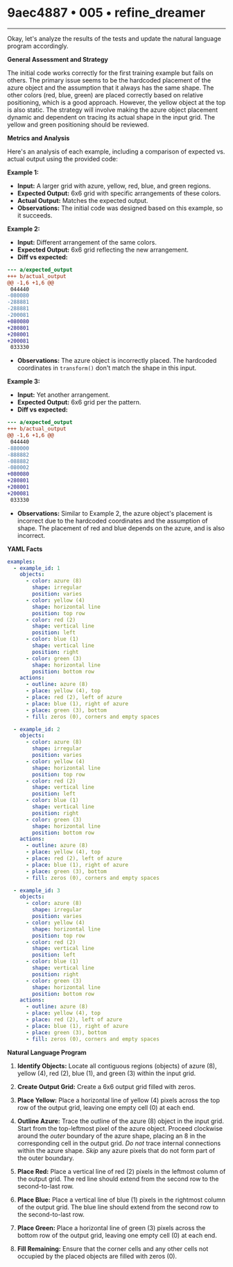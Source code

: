 # 9aec4887 • 005 • refine_dreamer

---
Okay, let's analyze the results of the tests and update the natural language program accordingly.

**General Assessment and Strategy**

The initial code works correctly for the first training example but fails on others. The primary issue seems to be the hardcoded placement of the azure object and the assumption that it always has the same shape. The other colors (red, blue, green) are placed correctly based on relative positioning, which is a good approach. However, the yellow object at the top is also static. The strategy will involve making the azure object placement dynamic and dependent on tracing its actual shape in the input grid. The yellow and green positioning should be reviewed.

**Metrics and Analysis**

Here's an analysis of each example, including a comparison of expected vs. actual output using the provided code:

**Example 1:**

*   **Input:** A larger grid with azure, yellow, red, blue, and green regions.
*   **Expected Output:** 6x6 grid with specific arrangements of these colors.
*   **Actual Output:** Matches the expected output.
*   **Observations:** The initial code was designed based on this example, so it succeeds.

**Example 2:**

*   **Input:** Different arrangement of the same colors.
*   **Expected Output:** 6x6 grid reflecting the new arrangement.
*    **Diff vs expected:**
```diff
--- a/expected_output
+++ b/actual_output
@@ -1,6 +1,6 @@
 044440
-080080
-288881
-288881
-200081
+080080
+280801
+208001
+200081
 033330
```
*   **Observations:** The azure object is incorrectly placed. The hardcoded coordinates in `transform()` don't match the shape in this input.

**Example 3:**

*   **Input:** Yet another arrangement.
*    **Expected Output:** 6x6 grid per the pattern.
*   **Diff vs expected:**
```diff
--- a/expected_output
+++ b/actual_output
@@ -1,6 +1,6 @@
 044440
-880000
-888882
-088882
-080002
+080080
+280801
+208001
+200081
 033330
```
*   **Observations:** Similar to Example 2, the azure object's placement is incorrect due to the hardcoded coordinates and the assumption of shape. The placement of red and blue depends on the azure, and is also incorrect.

**YAML Facts**

```yaml
examples:
  - example_id: 1
    objects:
      - color: azure (8)
        shape: irregular
        position: varies
      - color: yellow (4)
        shape: horizontal line
        position: top row
      - color: red (2)
        shape: vertical line
        position: left
      - color: blue (1)
        shape: vertical line
        position: right
      - color: green (3)
        shape: horizontal line
        position: bottom row
    actions:
      - outline: azure (8)
      - place: yellow (4), top
      - place: red (2), left of azure
      - place: blue (1), right of azure
      - place: green (3), bottom
      - fill: zeros (0), corners and empty spaces

  - example_id: 2
    objects:
      - color: azure (8)
        shape: irregular
        position: varies
      - color: yellow (4)
        shape: horizontal line
        position: top row
      - color: red (2)
        shape: vertical line
        position: left
      - color: blue (1)
        shape: vertical line
        position: right
      - color: green (3)
        shape: horizontal line
        position: bottom row
    actions:
      - outline: azure (8)
      - place: yellow (4), top
      - place: red (2), left of azure
      - place: blue (1), right of azure
      - place: green (3), bottom
      - fill: zeros (0), corners and empty spaces

  - example_id: 3
    objects:
      - color: azure (8)
        shape: irregular
        position: varies
      - color: yellow (4)
        shape: horizontal line
        position: top row
      - color: red (2)
        shape: vertical line
        position: left
      - color: blue (1)
        shape: vertical line
        position: right
      - color: green (3)
        shape: horizontal line
        position: bottom row
    actions:
      - outline: azure (8)
      - place: yellow (4), top
      - place: red (2), left of azure
      - place: blue (1), right of azure
      - place: green (3), bottom
      - fill: zeros (0), corners and empty spaces
```

**Natural Language Program**

1.  **Identify Objects:** Locate all contiguous regions (objects) of azure (8), yellow (4), red (2), blue (1), and green (3) within the input grid.

2.  **Create Output Grid:** Create a 6x6 output grid filled with zeros.

3.  **Place Yellow:** Place a horizontal line of yellow (4) pixels across the top row of the output grid, leaving one empty cell (0) at each end.

4.  **Outline Azure:** Trace the outline of the azure (8) object in the input grid. Start from the top-leftmost pixel of the azure object. Proceed clockwise around the *outer* boundary of the azure shape, placing an 8 in the corresponding cell in the output grid. *Do not* trace internal connections within the azure shape. *Skip* any azure pixels that do not form part of the outer boundary.

5.  **Place Red:** Place a vertical line of red (2) pixels in the leftmost column of the output grid. The red line should extend from the second row to the second-to-last row.

6.  **Place Blue:** Place a vertical line of blue (1) pixels in the rightmost column of the output grid. The blue line should extend from the second row to the second-to-last row.

7.  **Place Green:** Place a horizontal line of green (3) pixels across the bottom row of the output grid, leaving one empty cell (0) at each end.

8.  **Fill Remaining:** Ensure that the corner cells and any other cells not occupied by the placed objects are filled with zeros (0).

